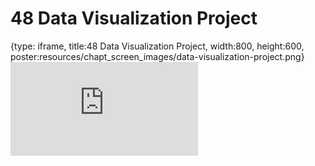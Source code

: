 # 48 Data Visualization Project
 
{type: iframe, title:48 Data Visualization Project, width:800, height:600, poster:resources/chapt_screen_images/data-visualization-project.png}
![](https://datatrail-jhu.github.io/DataTrail_ReOrg/no_toc/data-visualization-project.html)
 

 
